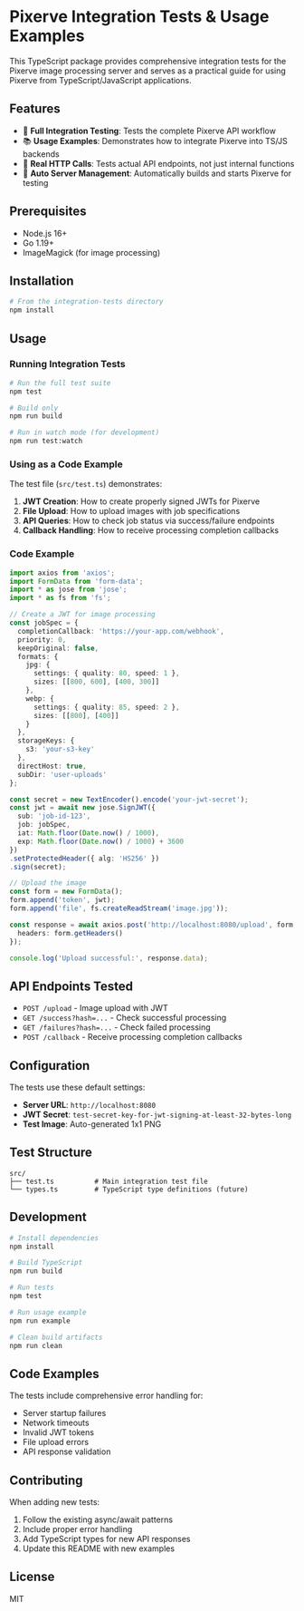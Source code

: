 # Pixerve Integration Tests & Usage Examples

This TypeScript package provides comprehensive integration tests for the Pixerve image processing server and serves as a practical guide for using Pixerve from TypeScript/JavaScript applications.

## Features

- 🧪 **Full Integration Testing**: Tests the complete Pixerve API workflow
- 📚 **Usage Examples**: Demonstrates how to integrate Pixerve into TS/JS backends
- 🔄 **Real HTTP Calls**: Tests actual API endpoints, not just internal functions
- 🚀 **Auto Server Management**: Automatically builds and starts Pixerve for testing

## Prerequisites

- Node.js 16+
- Go 1.19+
- ImageMagick (for image processing)

## Installation

```bash
# From the integration-tests directory
npm install
```

## Usage

### Running Integration Tests

```bash
# Run the full test suite
npm test

# Build only
npm run build

# Run in watch mode (for development)
npm run test:watch
```

### Using as a Code Example

The test file (`src/test.ts`) demonstrates:

1. **JWT Creation**: How to create properly signed JWTs for Pixerve
2. **File Upload**: How to upload images with job specifications
3. **API Queries**: How to check job status via success/failure endpoints
4. **Callback Handling**: How to receive processing completion callbacks

### Code Example

```typescript
import axios from 'axios';
import FormData from 'form-data';
import * as jose from 'jose';
import * as fs from 'fs';

// Create a JWT for image processing
const jobSpec = {
  completionCallback: 'https://your-app.com/webhook',
  priority: 0,
  keepOriginal: false,
  formats: {
    jpg: {
      settings: { quality: 80, speed: 1 },
      sizes: [[800, 600], [400, 300]]
    },
    webp: {
      settings: { quality: 85, speed: 2 },
      sizes: [[800], [400]]
    }
  },
  storageKeys: {
    s3: 'your-s3-key'
  },
  directHost: true,
  subDir: 'user-uploads'
};

const secret = new TextEncoder().encode('your-jwt-secret');
const jwt = await new jose.SignJWT({
  sub: 'job-id-123',
  job: jobSpec,
  iat: Math.floor(Date.now() / 1000),
  exp: Math.floor(Date.now() / 1000) + 3600
})
.setProtectedHeader({ alg: 'HS256' })
.sign(secret);

// Upload the image
const form = new FormData();
form.append('token', jwt);
form.append('file', fs.createReadStream('image.jpg'));

const response = await axios.post('http://localhost:8080/upload', form, {
  headers: form.getHeaders()
});

console.log('Upload successful:', response.data);
```

## API Endpoints Tested

- `POST /upload` - Image upload with JWT
- `GET /success?hash=...` - Check successful processing
- `GET /failures?hash=...` - Check failed processing
- `POST /callback` - Receive processing completion callbacks

## Configuration

The tests use these default settings:

- **Server URL**: `http://localhost:8080`
- **JWT Secret**: `test-secret-key-for-jwt-signing-at-least-32-bytes-long`
- **Test Image**: Auto-generated 1x1 PNG

## Test Structure

``` text
src/
├── test.ts          # Main integration test file
└── types.ts         # TypeScript type definitions (future)
```

## Development

```bash
# Install dependencies
npm install

# Build TypeScript
npm run build

# Run tests
npm test

# Run usage example
npm run example

# Clean build artifacts
npm run clean
```

## Code Examples

The tests include comprehensive error handling for:

- Server startup failures
- Network timeouts
- Invalid JWT tokens
- File upload errors
- API response validation

## Contributing

When adding new tests:

1. Follow the existing async/await patterns
2. Include proper error handling
3. Add TypeScript types for new API responses
4. Update this README with new examples

## License

MIT
